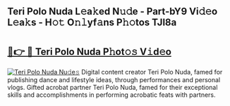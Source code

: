 ## Teri Polo Nuda L𝚎a𝚔ed N𝚞𝚍e - Part-bY9 Vi𝚍𝚎o L𝚎a𝚔s - H𝚘𝚝 O𝚗𝚕yf𝚊ns P𝚑𝚘tos TJl8a

# <h2><a href="http://kf0nrb7.oniu.top/?m=Teri+Polo+Nuda">🔗👉 🔴 Teri Polo Nuda P𝚑ot𝚘𝚜 V𝚒d𝚎o</a></h2>

[![Teri Polo Nuda Nu𝚍e𝚜](https://i.imgur.com/0qMVB7G.gif)](http://kf0nrb7.oniu.top/?m=Teri+Polo+Nuda)
Digital content creator Teri Polo Nuda, famed for publishing dance and lifestyle ideas, through performances and personal vlogs. Gifted acrobat partner Teri Polo Nuda, famed for their exceptional skills and accomplishments in performing acrobatic feats with partners.  
